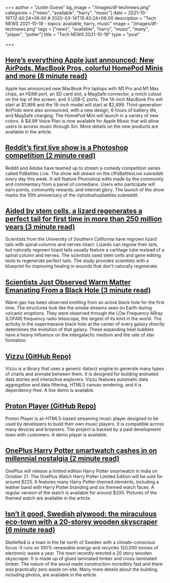 +++
author = "Justin Guese"
bg_image = "/images/df-technews.png"
categories = ["news", "available", "harry", "music"]
date = 2021-10-19T12:40:24+06:00 # 2020-03-14T15:40:24+06:00
description = "Tech NEWS 2021-10-19 - topics: available, harry, music"
image = "/images/df-technews.png"
tags = ["news", "available", "harry", "music", "many", "player", "potter"]
title = "Tech NEWS 2021-10-19"
type = "post"

+++

## [Here’s everything Apple just announced: New AirPods, MacBook Pros, colorful HomePod Minis and more (8 minute read)](https://www.cnbc.com/2021/10/18/apple-october-2021-mac-event-live-updates-new-macbook-pro-expected.html)

Apple has announced new MacBook Pro laptops with M1 Pro and M1 Max chips, an HDMI port, an SD card slot, a MagSafe connector, a notch cutout on the top of the screen, and 3 USB-C ports. The 14-inch MacBook Pro will start at $1,999 and the 16-inch model will start at $2,499. Third-generation AirPods were also announced, with a new design, 6 hours of battery life, and MagSafe charging. The HomePod Mini will launch in a variety of new colors. A $4.99 Voice Plan is now available for Apple Music that will allow users to access music through Siri. More details on the new products are available in the article.

## [Reddit’s first live show is a Photoshop competition (2 minute read)](https://www.engadget.com/reddit-adobe-photoshop-battle-streaming-170210802.html)

Reddit and Adobe have teamed up to stream a comedy competition series called PsBattles Live. The show will stream on the r/PsBattlesLive subreddit every day this week. It will feature Photoshop edits made by the community and commentary from a panel of comedians. Users who participate will earn points, community rewards, and internet glory. The launch of the show marks the 10th anniversary of the r/photoshopbattles subreddit.

## [Aided by stem cells, a lizard regenerates a perfect tail for first time in more than 250 million years (3 minute read)](https://www.sciencedaily.com/releases/2021/10/211014141958.htm)

Scientists from the University of Southern California have regrown lizard tails with spinal columns and nerves intact. Lizards can regrow their tails, but naturally regrown lizard tails usually feature a cartilage tube instead of a spinal column and nerves. The scientists used stem cells and gene editing tools to regenerate perfect tails. The study provides scientists with a blueprint for improving healing in wounds that don't naturally regenerate.

## [Scientists Just Observed Warm Matter Emanating From a Black Hole (3 minute read)](https://interestingengineering.com/scientists-observed-warm-matter-emanating-from-a-black-hole)

Warm gas has been observed emitting from an active black hole for the first time. The structures look like the smoke streams seen on Earth during volcanic eruptions. They were observed through the LOw Frequency ARray (LOFAR) frequency radio telescope, the largest of its kind in the world. The activity in the supermassive black hole at the center of every galaxy directly determines the evolution of that galaxy. These expanding heat bubbles have a heavy influence on the intergalactic medium and the rate of star formation.

## [Vizzu (GitHub Repo)](https://github.com/vizzuhq/vizzu-lib)

Vizzu is a library that uses a generic dataviz engine to generate many types of charts and animate between them. It is designed for building animated data stories and interactive explorers. Vizzu features automatic data aggregation and data filtering, HTML5 canvas rendering, and it is dependency-free. A live demo is available.

## [Proton Player (GitHub Repo)](https://github.com/protonradio/player)

Proton Player is an HTML5-based streaming music player designed to be used by developers to build their own music players. It is compatible across many devices and browsers. The project is backed by a paid development team with customers. A demo player is available.

## [OnePlus Harry Potter smartwatch cashes in on millennial nostalgia (2 minute read)](https://www.theverge.com/2021/10/18/22732353/oneplus-harry-potter-limited-edition-smartwatch-watch-faces)

OnePlus will release a limited edition Harry Potter smartwatch in India on October 21. The OnePlus Watch Harry Potter Limited Edition will be sold for around $225. It features many Harry Potter-themed elements, including a leather band with Harry Potter branding and six themed watch faces. A regular version of the watch is available for around $200. Pictures of the themed watch are available in the article.

## [Isn’t it good, Swedish plywood: the miraculous eco-town with a 20-storey wooden skyscraper (6 minute read)](https://www.theguardian.com/artanddesign/2021/oct/14/skelleftea-swedish-plywood-eco-town-20-storey-wooden-skyscraper-worlds-tallest)

Skellefteå is a town in the far north of Sweden with a climate-conscious focus. It runs on 100% renewable energy and recycles 120,000 tonnes of electronic waste a year. The town recently erected a 20 story wooden skyscraper. It is made up of glued laminated timber and cross-laminated timber. The nature of the wood made construction incredibly fast and there was practically zero waste on-site. Many more details about the building, including photos, are available in the article.

